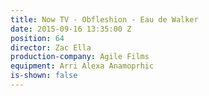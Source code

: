 ```yaml
---
title: Now TV - Obfleshion - Eau de Walker
date: 2015-09-16 13:35:00 Z
position: 64
director: Zac Ella
production-company: Agile Films
equipment: Arri Alexa Anamoprhic
is-shown: false
---
```


